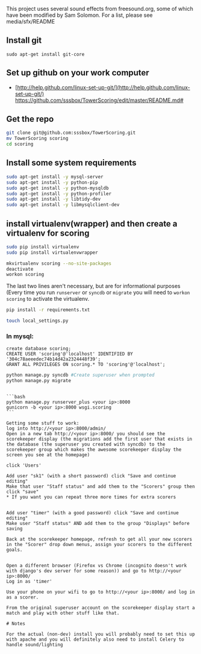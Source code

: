 This project uses several sound effects from freesound.org, some of which have been modified by Sam Solomon. For a list, please see media/sfx/README

## Install git

`sudo apt-get install git-core`

## Set up github on your work computer 

* [http://help.github.com/linux-set-up-git/](http://help.github.com/linux-set-up-git/)
https://github.com/sssbox/TowerScoring/edit/master/README.md#

## Get the repo

```bash
git clone git@github.com:sssbox/TowerScoring.git
mv TowerScoring scoring
cd scoring
```

## Install some system requirements

```bash
sudo apt-get install -y mysql-server
sudo apt-get install -y python-pip
sudo apt-get install -y python-mysqldb
sudo apt-get install -y python-profiler
sudo apt-get install -y libtidy-dev
sudo apt-get install -y libmysqlclient-dev
```

## install virtualenv(wrapper) and then create a virtualenv for scoring

```bash
sudo pip install virtualenv
sudo pip install virtualenvwrapper

mkvirtualenv scoring --no-site-packages
deactivate
workon scoring
```
The last two lines aren't necessary, but are for informational purposes (Every time you run `runserver` or `syncdb` or `migrate` you will need to `workon scoring` to activate the virtualenv.


```bash
pip install -r requirements.txt

touch local_settings.py
```

### In mysql:

```mysql
create database scoring;
CREATE USER 'scoring'@'localhost' IDENTIFIED BY '304c78aeeedec74b14d42a2324448f39';
GRANT ALL PRIVILEGES ON scoring.* TO 'scoring'@'localhost';
```

```bash
python manage.py syncdb #Create superuser when prompted
python manage.py migrate
```

~~~ Optionally you may add things to local_settings.py file to override settings locally--this does not get tracked so they will only effect your install.

```bash
python manage.py runserver_plus <your ip>:8000
gunicorn -b <your ip>:8000 wsgi.scoring
```

Getting some stuff to work:
log into http://<your ip>:8000/admin/
Open in a new tab http://<your ip>:8000/ you should see the scorekeeper display (the migrations add the first user that exists in the database (the superuser you created with syncdb) to the scorekeeper group which makes the awesome scorekeeper display the screen you see at the homepage)

click 'Users'

Add user "sk1" (with a short password) click "Save and continue editing"
Make that user "Staff status" and add them to the "Scorers" group then click "save"
* If you want you can repeat three more times for extra scorers


Add user "timer" (with a good password) click "Save and continue editing"
Make user "Staff status" AND add them to the group "Displays" before saving

Back at the scorekeeper homepage, refresh to get all your new scorers in the "Scorer" drop down menus, assign your scorers to the different goals.


Open a different browser (Firefox vs Chrome (incognito doesn't work with django's dev server for some reason)) and go to http://<your ip>:8000/
Log in as 'timer'

Use your phone on your wifi to go to http://<your ip>:8000/ and log in as a scorer.

From the original superuser account on the scorekeeper display start a match and play with other stuff like that.

# Notes

For the actual (non-dev) install you will probably need to set this up with apache and you will definitely also need to install Celery to handle sound/lighting
